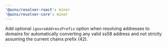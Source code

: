 ```yaml
---
'@azns/resolver-react': minor
'@azns/resolver-core': minor
---
```


Add optional `ignoreAddressPrefix` option when resolving addresses to domains for automatically converting any valid ss58 address and not strictly assuming the current chains prefix (42).
